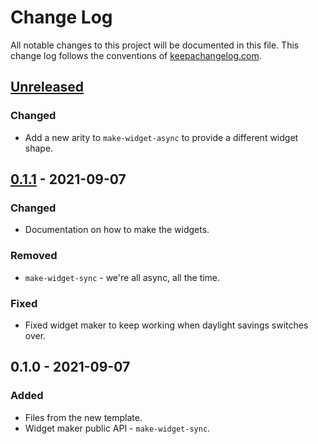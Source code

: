 # Change Log
All notable changes to this project will be documented in this file. This change log follows the conventions of [keepachangelog.com](http://keepachangelog.com/).

## [Unreleased]
### Changed
- Add a new arity to `make-widget-async` to provide a different widget shape.

## [0.1.1] - 2021-09-07
### Changed
- Documentation on how to make the widgets.

### Removed
- `make-widget-sync` - we're all async, all the time.

### Fixed
- Fixed widget maker to keep working when daylight savings switches over.

## 0.1.0 - 2021-09-07
### Added
- Files from the new template.
- Widget maker public API - `make-widget-sync`.

[Unreleased]: https://github.com/your-name/new_hospital/compare/0.1.1...HEAD
[0.1.1]: https://github.com/your-name/new_hospital/compare/0.1.0...0.1.1
